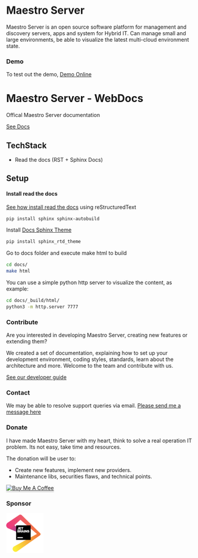 # Maestro Server #

Maestro Server is an open source software platform for management and discovery servers, apps and system for Hybrid IT. Can manage small and large environments, be able to visualize the latest multi-cloud environment state.

### Demo ###
To test out the demo, [Demo Online](http://demo.maestroserver.io "Demo Online")

# Maestro Server - WebDocs #

Offical Maestro Server documentation

[See Docs](http://docs.maestroserver.io "Docs Online")

## TechStack ##

* Read the docs (RST + Sphinx Docs)

## Setup ##

#### Install read the docs ####

[See how install read the docs](http://docs.readthedocs.io/en/latest/getting_started.html#in-rst) using reStructuredText

```bash
pip install sphinx sphinx-autobuild
```

Install [Docs Sphinx Theme](https://github.com/rtfd/sphinx_rtd_theme)

```bash
pip install sphinx_rtd_theme
```

Go to docs folder and execute make html to build

```bash
cd docs/
make html
```


You can use a simple python http server to visualize the content, as example:

```bash
cd docs/_build/html/
python3 -m http.server 7777
```

### Contribute ###

Are you interested in developing Maestro Server, creating new features or extending them?

We created a set of documentation, explaining how to set up your development environment, coding styles, standards, learn about the architecture and more. Welcome to the team and contribute with us.

[See our developer guide](http://docs.maestroserver.io/en/latest/contrib.html)

### Contact ###

We may be able to resolve support queries via email. [Please send me a message here](https://maestroserver.typeform.com/to/vf6sGR)

### Donate ###

I have made Maestro Server with my heart, think to solve a real operation IT problem. Its not easy, take time and resources.

The donation will be user to:

- Create new features, implement new providers.
- Maintenance libs, securities flaws, and technical points.

<a href="https://www.buymeacoffee.com/9lVypB7WQ" target="_blank"><img src="https://www.buymeacoffee.com/assets/img/custom_images/purple_img.png" alt="Buy Me A Coffee" style="height: 41px !important;width: 174px !important;box-shadow: 0px 3px 2px 0px rgba(190, 190, 190, 0.5) !important;-webkit-box-shadow: 0px 3px 2px 0px rgba(190, 190, 190, 0.5) !important;" ></a>

### Sponsor ###

[<img src="docs/_imgs/jetbrains.png" width="100">](https://www.jetbrains.com/?from=maestroserver) 